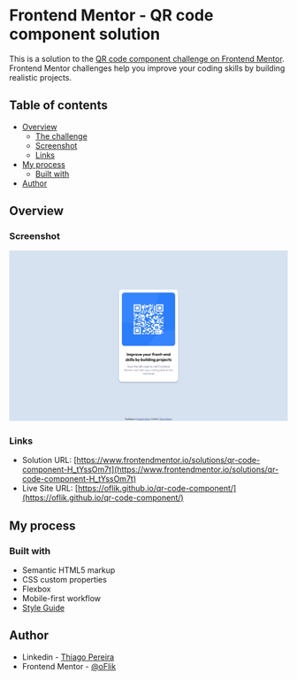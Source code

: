 # Frontend Mentor - QR code component solution

This is a solution to the [QR code component challenge on Frontend Mentor](https://www.frontendmentor.io/challenges/qr-code-component-iux_sIO_H). Frontend Mentor challenges help you improve your coding skills by building realistic projects. 

## Table of contents

- [Overview](#overview)
  - [The challenge](#the-challenge)
  - [Screenshot](#screenshot)
  - [Links](#links)
- [My process](#my-process)
  - [Built with](#built-with)
- [Author](#author)

## Overview

### Screenshot

![](./images/desktop-view.png)

### Links

- Solution URL: [https://www.frontendmentor.io/solutions/qr-code-component-H_tYssOm7t](https://www.frontendmentor.io/solutions/qr-code-component-H_tYssOm7t)
- Live Site URL: [https://oflik.github.io/qr-code-component/](https://oflik.github.io/qr-code-component/)

## My process

### Built with

- Semantic HTML5 markup
- CSS custom properties
- Flexbox
- Mobile-first workflow
- [Style Guide](./style-guide.md)

## Author

- Linkedin - [Thiago Pereira](https://www.linkedin.com/in/thiagopereira02/)
- Frontend Mentor - [@oFlik](https://www.frontendmentor.io/profile/oFlik)